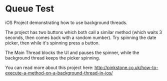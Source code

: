 Queue Test
==========

iOS Project demonstrating how to use background threads.

The project has two buttons which both call a similar method (which waits 3 seconds, then comes back with a random number). Try spinning the date picker, then while it's spinning press a button.

The Main Thread blocks the UI and pauses the spinner, while the background thread keeps the picker spinning.

You can read more about this project here: http://pinkstone.co.uk/how-to-execute-a-method-on-a-background-thread-in-ios/
